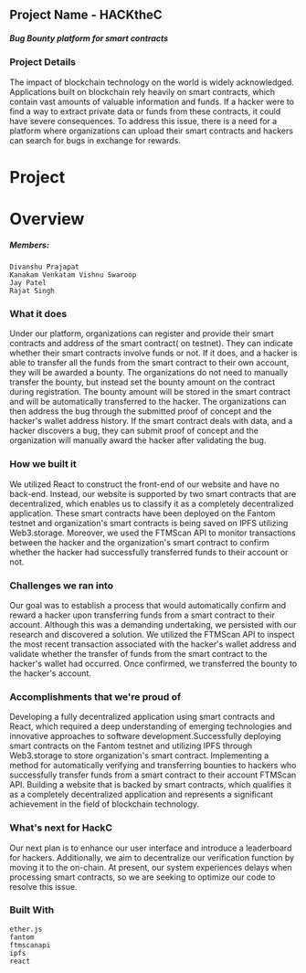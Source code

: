 ## Project Name - HACKtheC

##### Bug Bounty platform for smart contracts

### Project Details

The impact of blockchain technology on the world is widely acknowledged. Applications built on blockchain rely heavily on smart contracts, which contain vast amounts of valuable information and funds. If a hacker were to find a way to extract private data or funds from these contracts, it could have severe consequences. To address this issue, there is a need for a platform where organizations can upload their smart contracts and hackers can search for bugs in exchange for rewards.

# Project

# Overview

##### Members: 

```
Divanshu Prajapat
Kanakam Venkatam Vishnu Swaroop
Jay Patel
Rajat Singh
```
### What it does

Under our platform, organizations can register and provide their smart contracts and address of the smart contract( on testnet). They can indicate whether their smart contracts involve funds or not. If it does, and a hacker is able to transfer all the funds from the smart contract to their own account, they will be awarded a bounty. The organizations do not need to manually transfer the bounty, but instead set the bounty amount on the contract during registration. The bounty amount will be stored in the smart contract and will be automatically transferred to the hacker. The organizations can then address the bug through the submitted proof of concept and the hacker's wallet address history. If the smart contract deals with data, and a hacker discovers a bug, they can submit proof of concept and the organization will manually award the hacker after validating the bug.

### How we built it
We utilized React to construct the front-end of our website and have no back-end. Instead, our website is supported by two smart contracts that are decentralized, which enables us to classify it as a completely decentralized application. These smart contracts have been deployed on the Fantom testnet and organization's smart contracts is being saved on IPFS utilizing Web3.storage. Moreover, we used the FTMScan API to monitor transactions between the hacker and the organization's smart contract to confirm whether the hacker had successfully transferred funds to their account or not.

### Challenges we ran into
Our goal was to establish a process that would automatically confirm and reward a hacker upon transferring funds from a smart contract to their account. Although this was a demanding undertaking, we persisted with our research and discovered a solution. We utilized the FTMScan API to inspect the most recent transaction associated with the hacker's wallet address and validate whether the transfer of funds from the smart contract to the hacker's wallet had occurred. Once confirmed, we transferred the bounty to the hacker's account.

### Accomplishments that we're proud of
Developing a fully decentralized application using smart contracts and React, which required a deep understanding of emerging technologies and innovative approaches to software development.Successfully deploying smart contracts on the Fantom testnet and utilizing IPFS through Web3.storage to store organization's smart contract. Implementing a method for automatically verifying and transferring bounties to hackers who successfully transfer funds from a smart contract to their account FTMScan API. Building a website that is backed by smart contracts, which qualifies it as a completely decentralized application and represents a significant achievement in the field of blockchain technology.

### What's next for HackC
Our next plan is to enhance our user interface and introduce a leaderboard for hackers. Additionally, we aim to decentralize our verification function by moving it to the on-chain. At present, our system experiences delays when processing smart contracts, so we are seeking to optimize our code to resolve this issue.

### Built With
```
ether.js
fantom
ftmscanapi
ipfs
react
```





